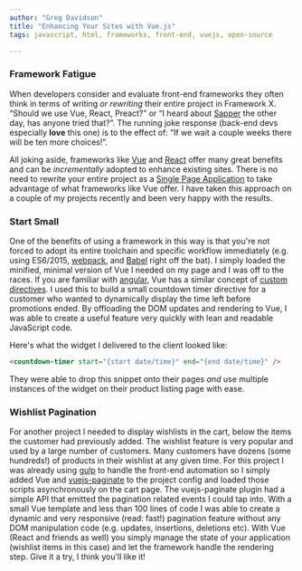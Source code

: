 ```yaml
---
author: "Greg Davidson"
title: "Enhancing Your Sites with Vue.js"
tags: javascript, html, frameworks, front-end, vuejs, open-source

---
```


### Framework Fatigue

When developers consider and evaluate front-end frameworks they often think in terms of writing *or rewriting* their entire project in Framework X. “Should we use Vue, React, Preact?” or “I heard about [Sapper](https://twitter.com/Rich_Harris/status/942493962857787392) the other day, has anyone tried that?”. The running joke response (back-end devs especially **love** this one) is to the effect of: “If we wait a couple weeks there will be ten more choices!”.

All joking aside, frameworks like [Vue](https://vuejs.org/ "Vue.js Project") and [React](https://reactjs.org/) offer many great benefits and can be *incrementally* adopted to enhance existing sites. There is no need to rewrite your entire project as a [Single Page Application](https://en.wikipedia.org/wiki/Single-page_application) to take advantage of what frameworks like Vue offer. I have taken this approach on a couple of my projects recently and been very happy with the results.

### Start Small
One of the benefits of using a framework in this way is that you're not forced to adopt its entire toolchain and specific workflow immediately (e.g. using ES6/2015, [webpack](https://webpack.js.org/), and [Babel](https://babeljs.io/) right off the bat). I simply loaded the minified, minimal version of Vue I needed on my page and I was off to the races. If you are familiar with [angular](https://angular.io/), Vue has a similar concept of [custom directives](https://vuejs.org/v2/guide/custom-directive.html). I used this to build a small countdown timer directive for a customer who wanted to dynamically display the time left before promotions ended. By offloading the DOM updates and rendering to Vue, I was able to create a useful feature very quickly with lean and readable JavaScript code.

Here's what the widget I delivered to the client looked like:

```html
<countdown-timer start="{start date/time}" end="{end date/time}" />
```

They were able to drop this snippet onto their pages *and* use multiple instances of the widget on their product listing page with ease.

### Wishlist Pagination
For another project I needed to display wishlists in the cart, below the items the customer had previously added. The wishlist feature is very popular and used by a large number of customers. Many customers have dozens (some hundreds!) of products in their wishlist at any given time. For this project I was already using [gulp](https://gulpjs.com/) to handle the front-end automation so I simply added Vue and [vuejs-paginate](https://github.com/lokyoung/vuejs-paginate) to the project config and loaded those scripts asynchronously on the cart page. The vuejs-paginate plugin had a simple API that emitted the pagination related events I could tap into. With a small Vue template and less than 100 lines of code I was able to create a dynamic and very responsive (read: fast!) pagination feature without any DOM manipulation code (e.g. updates, insertions, deletions etc). With Vue (React and friends as well) you simply manage the state of your application (wishlist items in this case) and let the framework handle the rendering step. Give it a try, I think you'll like it!







